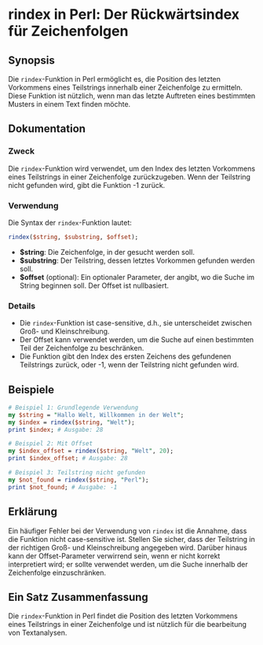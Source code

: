 <!--
Meta Description: # rindex in Perl: Der Rückwärtsindex für Zeichenfolgen ## Synopsis Die `rindex`-Funktion in Perl ermöglicht es, die Position des letzten Vorkommens ei...
Meta Keywords: der, die, rindex, funktion, string
-->

# rindex in Perl: Der Rückwärtsindex für Zeichenfolgen

## Synopsis
Die `rindex`-Funktion in Perl ermöglicht es, die Position des letzten Vorkommens eines Teilstrings innerhalb einer Zeichenfolge zu ermitteln. Diese Funktion ist nützlich, wenn man das letzte Auftreten eines bestimmten Musters in einem Text finden möchte.

## Dokumentation
### Zweck
Die `rindex`-Funktion wird verwendet, um den Index des letzten Vorkommens eines Teilstrings in einer Zeichenfolge zurückzugeben. Wenn der Teilstring nicht gefunden wird, gibt die Funktion -1 zurück.

### Verwendung
Die Syntax der `rindex`-Funktion lautet:
```perl
rindex($string, $substring, $offset);
```
- **$string**: Die Zeichenfolge, in der gesucht werden soll.
- **$substring**: Der Teilstring, dessen letztes Vorkommen gefunden werden soll.
- **$offset** (optional): Ein optionaler Parameter, der angibt, wo die Suche im String beginnen soll. Der Offset ist nullbasiert.

### Details
- Die `rindex`-Funktion ist case-sensitive, d.h., sie unterscheidet zwischen Groß- und Kleinschreibung.
- Der Offset kann verwendet werden, um die Suche auf einen bestimmten Teil der Zeichenfolge zu beschränken.
- Die Funktion gibt den Index des ersten Zeichens des gefundenen Teilstrings zurück, oder -1, wenn der Teilstring nicht gefunden wird.

## Beispiele
```perl
# Beispiel 1: Grundlegende Verwendung
my $string = "Hallo Welt, Willkommen in der Welt";
my $index = rindex($string, "Welt");
print $index; # Ausgabe: 28

# Beispiel 2: Mit Offset
my $index_offset = rindex($string, "Welt", 20);
print $index_offset; # Ausgabe: 28

# Beispiel 3: Teilstring nicht gefunden
my $not_found = rindex($string, "Perl");
print $not_found; # Ausgabe: -1
```

## Erklärung
Ein häufiger Fehler bei der Verwendung von `rindex` ist die Annahme, dass die Funktion nicht case-sensitive ist. Stellen Sie sicher, dass der Teilstring in der richtigen Groß- und Kleinschreibung angegeben wird. Darüber hinaus kann der Offset-Parameter verwirrend sein, wenn er nicht korrekt interpretiert wird; er sollte verwendet werden, um die Suche innerhalb der Zeichenfolge einzuschränken.

## Ein Satz Zusammenfassung
Die `rindex`-Funktion in Perl findet die Position des letzten Vorkommens eines Teilstrings in einer Zeichenfolge und ist nützlich für die bearbeitung von Textanalysen.